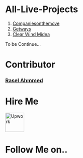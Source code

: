 # All-Live-Projects

<ol>
  <li><a href="https://companiesonthemove.tv/">Companiesonthemove</a></li>
  <li><a href="https://getawayplaces.com/">Getways</a></li>
  <li><a href="https://clearwindmedia.com/">Clear Wind Midea</a></li>
</ol>
To be Continue...

# Contributor
<h3><a href="https://raselweb.net/">Rasel Ahmmed</a></h3>

# Hire Me

<a href="https://www.upwork.com/freelancers/~0194fbf0f3ffb9e3bd"><img width="60" src="https://i.pinimg.com/favicons/648dab1f1aa2f13a411a530c0125fcf0d5db7b21ec9f4a9d4693aff2.png?e7a8919ace385cf8a267b23006320618" alt="Upwork"></a>


# Follow Me on..
  <a href="facebook.com"><i class="fab fa-facebook-f"></i></a>
  <a href="#"><i class="fab fa-twitter"></i></a>
  <a href="#"><i class="fab fa-linkedin-in"></i></a>
